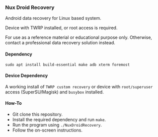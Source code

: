 ### Nux Droid Recovery
Android data recovery for Linux based system. 

Device with TWRP installed, or root access is required. 

For use as a reference material or educational purpose only. 
Otherwise, contact a professional data recovery solution instead.

#### Dependency
```
sudo apt install build-essential make adb xterm foremost
```

#### Device Dependency
A working install of `TWRP custom recovery` or device with `root/superuser` access (SuperSU/Magisk) and `busybox` installed.

#### How-To
* Git clone this repository.
* Install the required dependency and run `make`.
* Run the program using `./NuxDroidRecovery`.
* Follow the on-screen instructions.